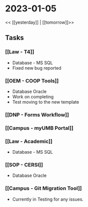 # 2023-01-05
<< [[yesterday]] | [[tomorrow]]>>
## Tasks

### [[Law - T4]] 
- Database - MS SQL
- Fixed new bug reported

### [[OEM - COOP Tools]]
- Database Oracle
- Work on completing 
- Test moving to the new template
### [[DNP - Forms Workflow]]


### [[Campus - myUMB Portal]]


### [[Law - Academic]]  
- Database - MS SQL

### [[SOP - CERSI]]
- Database Oracle

### [[Campus - Git Migration Tool]]

- Currently in Testing for any issues.





